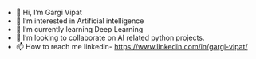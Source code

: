 - 👋 Hi, I’m Gargi Vipat
- 👀 I’m interested in Artificial intelligence
- 🌱 I’m currently learning Deep Learning
- 💞️ I’m looking to collaborate on AI related python projects.
- 📫 How to reach me linkedin- https://www.linkedin.com/in/gargi-vipat/
<!---
gargi-09/gargi-09 is a ✨ special ✨ repository because its `README.md` (this file) appears on your GitHub profile.
You can click the Preview link to take a look at your changes.
--->
